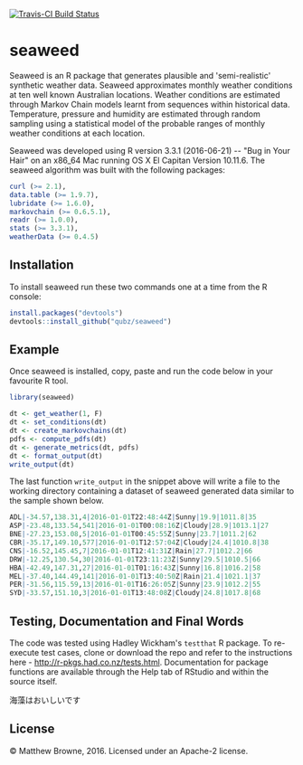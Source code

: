 [![Travis-CI Build Status](https://travis-ci.org/qubz/seaweed.svg?branch=master)](https://travis-ci.org/qubz/seaweed)
# seaweed
Seaweed is an R package that generates plausible and 'semi-realistic' synthetic weather data. Seaweed approximates monthly weather conditions at ten well known Australian locations. Weather conditions are estimated through Markov Chain models learnt from sequences within historical data. Temperature, pressure and humidity are estimated through random sampling using a statistical model of the probable ranges of monthly weather conditions at each location.

Seaweed was developed using R version 3.3.1 (2016-06-21) -- "Bug in Your Hair" on an x86_64 Mac running OS X El Capitan Version 10.11.6. The seaweed algorithm was built with the following packages:

```r
curl (>= 2.1),
data.table (>= 1.9.7),
lubridate (>= 1.6.0),
markovchain (>= 0.6.5.1),
readr (>= 1.0.0),
stats (>= 3.3.1),
weatherData (>= 0.4.5)
```
## Installation
To install seaweed run these two commands one at a time from the R console:
```r
install.packages("devtools")
devtools::install_github("qubz/seaweed")
```
## Example
Once seaweed is installed, copy, paste and run the code below in your favourite R tool.

```r
library(seaweed)

dt <- get_weather(1, F)
dt <- set_conditions(dt)
dt <- create_markovchains(dt)
pdfs <- compute_pdfs(dt)
dt <- generate_metrics(dt, pdfs)
dt <- format_output(dt)
write_output(dt)
```
The last function ```write_output``` in the snippet above will write a file to the working directory containing a dataset of seaweed generated data similar to the sample shown below.
```r
ADL|-34.57,138.31,4|2016-01-01T22:48:44Z|Sunny|19.9|1011.8|35
ASP|-23.48,133.54,541|2016-01-01T00:08:16Z|Cloudy|28.9|1013.1|27
BNE|-27.23,153.08,5|2016-01-01T00:45:55Z|Sunny|23.7|1011.2|62
CBR|-35.17,149.10,577|2016-01-01T12:57:04Z|Cloudy|24.4|1010.8|38
CNS|-16.52,145.45,7|2016-01-01T12:41:31Z|Rain|27.7|1012.2|66
DRW|-12.25,130.54,30|2016-01-01T23:11:23Z|Sunny|29.5|1010.5|66
HBA|-42.49,147.31,27|2016-01-01T01:16:43Z|Sunny|16.8|1016.2|58
MEL|-37.40,144.49,141|2016-01-01T13:40:50Z|Rain|21.4|1021.1|37
PER|-31.56,115.59,13|2016-01-01T16:26:05Z|Sunny|23.9|1012.2|55
SYD|-33.57,151.10,3|2016-01-01T13:48:08Z|Cloudy|24.8|1017.8|68
```
## Testing, Documentation and Final Words
The code was tested using Hadley Wickham's ```testthat``` R package. To re-execute test cases, clone or download the repo and refer to the instructions here - http://r-pkgs.had.co.nz/tests.html.
Documentation for package functions are available through the Help tab of RStudio and within the source itself.

海藻はおいしいです
## License
© Matthew Browne, 2016. Licensed under an Apache-2 license.
